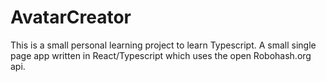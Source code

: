 # AvatarCreator

This is a small personal learning project to learn Typescript.
A small single page app written in React/Typescript which uses the open Robohash.org api.
